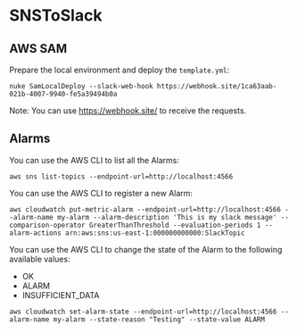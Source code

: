 # SNSToSlack

## AWS SAM

Prepare the local environment and deploy the `template.yml`:
```
nuke SamLocalDeploy --slack-web-hook https://webhook.site/1ca63aab-021b-4007-9940-fe5a39494b0a
```
Note: You can use https://webhook.site/ to receive the requests.

## Alarms

You can use the AWS CLI to list all the Alarms:
```
aws sns list-topics --endpoint-url=http://localhost:4566
```

You can use the AWS CLI to register a new Alarm:
```
aws cloudwatch put-metric-alarm --endpoint-url=http://localhost:4566 --alarm-name my-alarm --alarm-description 'This is my slack message' --comparison-operator GreaterThanThreshold --evaluation-periods 1 --alarm-actions arn:aws:sns:us-east-1:000000000000:SlackTopic
```

You can use the AWS CLI to change the state of the Alarm to the following available values:

- OK
- ALARM
- INSUFFICIENT_DATA

```
aws cloudwatch set-alarm-state --endpoint-url=http://localhost:4566 --alarm-name my-alarm --state-reason "Testing" --state-value ALARM
```